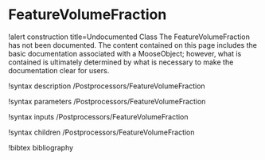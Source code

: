 <!-- MOOSE Documentation Stub: Remove this when content is added. -->

# FeatureVolumeFraction

!alert construction title=Undocumented Class
The FeatureVolumeFraction has not been documented. The content contained on this page
includes the basic documentation associated with a MooseObject; however, what is contained is
ultimately determined by what is necessary to make the documentation clear for users.

!syntax description /Postprocessors/FeatureVolumeFraction

!syntax parameters /Postprocessors/FeatureVolumeFraction

!syntax inputs /Postprocessors/FeatureVolumeFraction

!syntax children /Postprocessors/FeatureVolumeFraction

!bibtex bibliography
